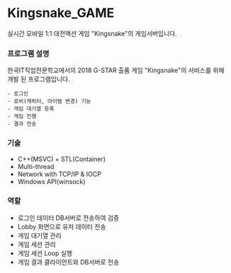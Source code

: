 # Kingsnake_GAME

실시간 모바일 1:1 대전액션 게임 "Kingsnake"의 게임서버입니다.

### 프로그램 설명
한국IT직업전문학교에서의 2018 G-STAR 출품 게임 "Kingsnake"의 서비스를 위해 개발 된 프로그램입니다.

    - 로그인
    - 로비(캐릭터, 아이템 변경) 기능
    - 게임 대기열 등록
    - 게임 진행
    - 결과 전송

### 기술
- C++(MSVC) + STL(Container)
- Multi-thread
- Network with TCP/IP & IOCP
- Windows API(winsock)

### 역할
- 로그인 데이터 DB서버로 전송하여 검증
- Lobby 화면으로 유저 데이터 전송
- 게임 대기열 관리
- 게임 세션 관리
- 게임 세션 Loop 실행
- 게임 결과 클라이언트와 DB서버로 전송
